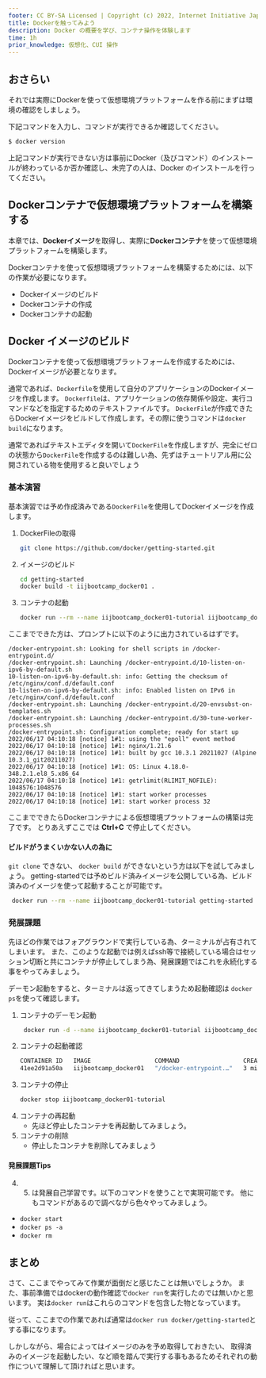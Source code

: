```yaml
---
footer: CC BY-SA Licensed | Copyright (c) 2022, Internet Initiative Japan Inc.
title: Dockerを触ってみよう
description: Docker の概要を学び、コンテナ操作を体験します
time: 1h
prior_knowledge: 仮想化、CUI 操作
---
```


<header-table/>

## おさらい

それでは実際にDockerを使って仮想環境プラットフォームを作る前にまずは環境の確認をしましょう。

下記コマンドを入力し、コマンドが実行できるか確認してください。

```bash
$ docker version
```

上記コマンドが実行できない方は事前にDocker（及びコマンド）のインストールが終わっているか否か確認し、未完了の人は、Docker のインストールを行ってください。

## Dockerコンテナで仮想環境プラットフォームを構築する

本章では、**Dockerイメージ**を取得し、実際に**Dockerコンテナ**を使って仮想環境プラットフォームを構築します。

Dockerコンテナを使って仮想環境プラットフォームを構築するためには、以下の作業が必要になります。

- Dockerイメージのビルド
- Dockerコンテナの作成
- Dockerコンテナの起動

## Docker イメージのビルド

Dockerコンテナを使って仮想環境プラットフォームを作成するためには、Dockerイメージが必要となります。

通常であれば、`Dockerfile`を使用して自分のアプリケーションのDockerイメージを作成します。
`Dockerfile`は、アプリケーションの依存関係や設定、実行コマンドなどを指定するためのテキストファイルです。
`DockerFile`が作成できたらDockerイメージをビルドして作成します。その際に使うコマンドは`docker build`になります。

通常であればテキストエディタを開いて`DockerFile`を作成しますが、完全にゼロの状態から`DockerFile`を作成するのは難しい為、先ずはチュートリアル用に公開されている物を使用すると良いでしょう

### 基本演習

基本演習では予め作成済みである`DockerFile`を使用してDockerイメージを作成します。

1. DockerFileの取得
    ```bash
    git clone https://github.com/docker/getting-started.git
    ```
2. イメージのビルド
    ```bash
    cd getting-started
    docker build -t iijbootcamp_docker01 .
    ```
3. コンテナの起動
    ```bash
    docker run --rm --name iijbootcamp_docker01-tutorial iijbootcamp_docker01
    ```

ここまでできた方は、プロンプトに以下のように出力されているはずです。

```
/docker-entrypoint.sh: Looking for shell scripts in /docker-entrypoint.d/
/docker-entrypoint.sh: Launching /docker-entrypoint.d/10-listen-on-ipv6-by-default.sh
10-listen-on-ipv6-by-default.sh: info: Getting the checksum of /etc/nginx/conf.d/default.conf
10-listen-on-ipv6-by-default.sh: info: Enabled listen on IPv6 in /etc/nginx/conf.d/default.conf
/docker-entrypoint.sh: Launching /docker-entrypoint.d/20-envsubst-on-templates.sh
/docker-entrypoint.sh: Launching /docker-entrypoint.d/30-tune-worker-processes.sh
/docker-entrypoint.sh: Configuration complete; ready for start up
2022/06/17 04:10:18 [notice] 1#1: using the "epoll" event method
2022/06/17 04:10:18 [notice] 1#1: nginx/1.21.6
2022/06/17 04:10:18 [notice] 1#1: built by gcc 10.3.1 20211027 (Alpine 10.3.1_git20211027)
2022/06/17 04:10:18 [notice] 1#1: OS: Linux 4.18.0-348.2.1.el8_5.x86_64
2022/06/17 04:10:18 [notice] 1#1: getrlimit(RLIMIT_NOFILE): 1048576:1048576
2022/06/17 04:10:18 [notice] 1#1: start worker processes
2022/06/17 04:10:18 [notice] 1#1: start worker process 32
```

ここまでできたらDockerコンテナによる仮想環境プラットフォームの構築は完了です。
とりあえずここでは **Ctrl+C** で停止してください。

#### ビルドがうまくいかない人の為に

`git clone` できない、 `docker build` ができないという方は以下を試してみましょう。
getting-startedでは予めビルド済みイメージを公開している為、ビルド済みのイメージを使って起動することが可能です。


```bash
 docker run --rm --name iijbootcamp_docker01-tutorial getting-started
```

### 発展課題

先ほどの作業ではフォアグラウンドで実行している為、ターミナルが占有されてしまいます。
また、このような起動では例えばssh等で接続している場合はセッション切断と共にコンテナが停止してしまう為、発展課題ではこれを永続化する事をやってみましょう。

デーモン起動をすると、ターミナルは返ってきてしまうため起動確認は `docker ps`を使って確認します。

1. コンテナのデーモン起動
   ```bash
    docker run -d --name iijbootcamp_docker01-tutorial iijbootcamp_docker01
    ```
2. コンテナの起動確認
    ```bash
    CONTAINER ID   IMAGE                  COMMAND                  CREATED         STATUS         PORTS     NAMES
    41ee2d91a50a   iijbootcamp_docker01   "/docker-entrypoint.…"   3 minutes ago   Up 3 seconds   80/tcp    iijbootcamp_docker01-tutorial
    ```
3. コンテナの停止
    ```bash
    docker stop iijbootcamp_docker01-tutorial
    ```
4. コンテナの再起動
    - 先ほど停止したコンテナを再起動してみましょう。
5. コンテナの削除
   - 停止したコンテナを削除してみましょう

#### 発展課題Tips

4. 5. は発展自己学習です。以下のコマンドを使うことで実現可能です。
他にもコマンドがあるので調べながら色々やってみましょう。

  - `docker start`
  - `docker ps -a`
  - `docker rm`


## まとめ

さて、ここまでやってみて作業が面倒だと感じたことは無いでしょうか。
また、事前準備ではdockerの動作確認で`docker run`を実行したのでは無いかと思います。
実は`docker run`はこれらのコマンドを包含した物となっています。

従って、ここまでの作業であれば通常は`docker run docker/getting-started`とする事になります。

しかしながら、場合によってはイメージのみを予め取得しておきたい、
取得済みのイメージを起動したい、など順を踏んで実行する事もあるためそれぞれの動作について理解して頂ければと思います。

<credit-footer/>
